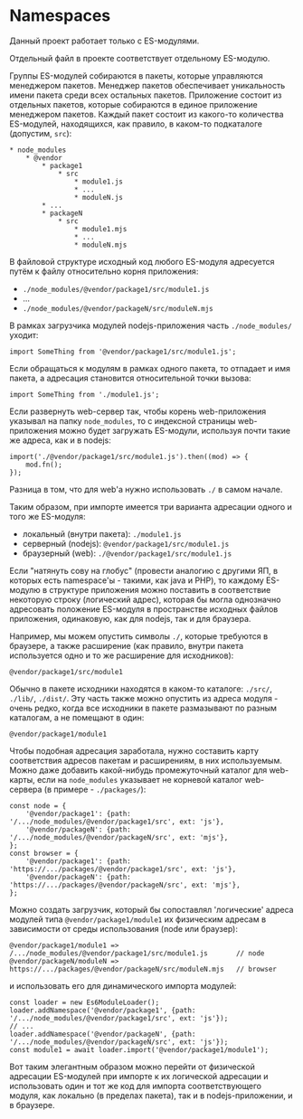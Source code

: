 # Namespaces

Данный проект работает только с ES-модулями.

Отдельный файл в проекте соответствует отдельному ES-модулю.

Группы ES-модулей собираются в пакеты, которые управляются менеджером пакетов. Менеджер пакетов обеспечивает уникальность имени пакета среди всех остальных пакетов. Приложение состоит из отдельных пакетов, которые собираются в единое приложение менеджером пакетов. Каждый пакет состоит из какого-то количества ES-модулей, находящихся, как правило, в каком-то подкаталоге (допустим,  `src`):

```
* node_modules
    * @vendor
        * package1
            * src
                * module1.js
                * ...
                * moduleN.js
        * ...
        * packageN
            * src
                * module1.mjs
                * ...
                * moduleN.mjs
```

В файловой структуре исходный код любого ES-модуля адресуется путём к файлу относительно корня приложения:
* `./node_modules/@vendor/package1/src/module1.js`
* ...
* `./node_modules/@vendor/packageN/src/moduleN.mjs`

В рамках загрузчика модулей nodejs-приложения часть `./node_modules/` уходит:
```ecmascript 6
import SomeThing from '@vendor/package1/src/module1.js';
``` 

Если обращаться к модулям в рамках одного пакета, то отпадает и имя пакета, а адресация становится относительной точки вызова:
```ecmascript 6
import SomeThing from './module1.js';
``` 

Если развернуть web-сервер так, чтобы корень web-приложения указывал на папку `node_modules`, то с индексной страницы web-приложения можно будет загружать ES-модули, используя почти такие же адреса, как и в nodejs:
```ecmascript 6
import('./@vendor/package1/src/module1.js').then((mod) => {
    mod.fn();
});
```

Разница в том, что для web'а нужно использовать `./` в самом начале.

Таким образом, при импорте имеется три варианта адресации одного и того же ES-модуля:
* локальный (внутри пакета): `./module1.js`
* серверный (nodejs): `@vendor/package1/src/module1.js`
* браузерный (web): `./@vendor/package1/src/module1.js`

Если "натянуть сову на глобус" (провести аналогию с другими ЯП, в которых есть namespace'ы - такими, как java и PHP), то каждому ES-модулю в структуре приложения можно поставить в соответствие некоторую строку (логический адрес), которая бы могла однозначно адресовать положение ES-модуля в пространстве исходных файлов приложения, одинаковую, как для nodejs, так и для браузера.

Например, мы можем опустить символы `./`, которые требуются в браузере, а также расширение (как правило, внутри пакета используется одно и то же расширение для исходников):
```ecmascript 6
@vendor/package1/src/module1
``` 

Обычно в пакете исходники находятся в каком-то каталоге: `./src/`, `./lib/`, `./dist/`. Эту часть также можно опустить из адреса модуля - очень редко, когда все исходники в пакете размазывают по разным каталогам, а не помещают в один:
```ecmascript 6
@vendor/package1/module1
``` 

Чтобы подобная адресация заработала, нужно составить карту соответствия адресов пакетам и расширениям, в них используемым. Можно даже добавить какой-нибудь промежуточный каталог для web-карты, если на `node_modules` указывает не корневой каталог web-сервера (в примере - `./packages/`):
```ecmascript 6
const node = {
    '@vendor/package1': {path: '/.../node_modules/@vendor/package1/src', ext: 'js'},
    '@vendor/packageN': {path: '/.../node_modules/@vendor/packageN/src', ext: 'mjs'},
};
const browser = {
    '@vendor/package1': {path: 'https://.../packages/@vendor/package1/src', ext: 'js'},
    '@vendor/packageN': {path: 'https://.../packages/@vendor/packageN/src', ext: 'mjs'},
};
```

Можно создать загрузчик, который бы сопоставлял 'логические' адреса модулей типа `@vendor/package1/module1` их физическим адресам в зависимости от среды использования (node или браузер):
```ecmascript 6
@vendor/package1/module1 => /.../node_modules/@vendor/package1/src/module1.js       // node
@vendor/packageN/moduleN => https://.../packages/@vendor/packageN/src/moduleN.mjs   // browser
``` 

и использовать его для динамического импорта модулей:
```ecmascript 6
const loader = new Es6ModuleLoader();
loader.addNamespace('@vendor/package1', {path: '/.../node_modules/@vendor/package1/src', ext: 'js'});
// ...
loader.addNamespace('@vendor/packageN', {path: '/.../node_modules/@vendor/packageN/src', ext: 'js'});
const module1 = await loader.import('@vendor/package1/module1');
```

Вот таким элегантным образом можно перейти от физической адресации ES-модулей при импорте к их логической адресации и использовать один и тот же код для импорта соответствующего модуля, как локально (в пределах пакета), так и в nodejs-приложении, и в браузере.
